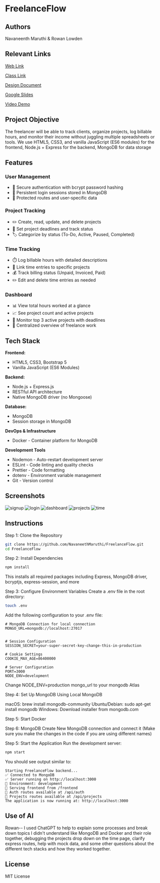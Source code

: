 # FreelanceFlow

## Authors

Navaneenth Maruthi & Rowan Lowden

## Relevant Links

[Web Link](https://freelanceflow-1.onrender.com)

[Class Link](https://johnguerra.co/classes/webDevelopment_online_fall_2025/)

[Design Document](/designdocument.pdf)

[Google Slides](https://docs.google.com/presentation/d/1rYleCg4gGYmvLsm5UJN2bc4ibod5qCe9eh7do8R7aoU/edit?usp=sharing)

[Video Demo](https://youtu.be/ncYZG-jKV7I)

## Project Objective

The freelancer will be able to track clients, organize projects, log billable hours, and monitor their income without juggling multiple spreadsheets or tools. We use HTML5, CSS3, and vanilla JavaScript (ES6 modules) for the frontend, Node.js + Express for the backend, MongoDB for data storage

## Features

### User Management

- 🔐 Secure authentication with bcrypt password hashing
- 🔑 Persistent login sessions stored in MongoDB
- 👤 Protected routes and user-specific data

### Project Tracking

- ✏️ Create, read, update, and delete projects
- 📅 Set project deadlines and track status
- 🏷️ Categorize by status (To-Do, Active, Paused, Completed)

### Time Tracking

- ⏱️ Log billable hours with detailed descriptions
- 🔗 Link time entries to specific projects
- 💰 Track billing status (Unpaid, Invoiced, Paid)
- ✏️ Edit and delete time entries as needed

### Dashboard

- 📊 View total hours worked at a glance
- 📈 See project count and active projects
- 🎯 Monitor top 3 active projects with deadlines
- 💼 Centralized overview of freelance work

## Tech Stack

**Frontend:**

- HTML5, CSS3, Bootstrap 5
- Vanilla JavaScript (ES6 Modules)

**Backend:**

- Node.js + Express.js
- RESTful API architecture
- Native MongoDB driver (no Mongoose)

**Database:**

- MongoDB
- Session storage in MongoDB

**DevOps & Infrastructure**

- Docker - Container platform for MongoDB

**Development Tools**

- Nodemon - Auto-restart development server
- ESLint - Code linting and quality checks
- Prettier - Code formatting
- dotenv - Environment variable management
- Git - Version control

## Screenshots

![signup](screenshot/Signup.png)
![login](screenshot/Login.png)
![dashboard](screenshot/Dashboard.png)
![projects](screenshot/Projects.png)
![time](screenshot/Timesheets.png)

## Instructions

Step 1: Clone the Repository

```bash
git clone https://github.com/NavaneethMaruthi/FreelanceFlow.git
cd FreelanceFlow
```

Step 2: Install Dependencies

```bash
npm install
```

This installs all required packages including Express, MongoDB driver, bcryptjs, express-session, and more

Step 3: Configure Environment Variables
Create a .env file in the root directory:

```bash
touch .env
```

Add the following configuration to your .env file:

```
# MongoDB Connection for local connection
MONGO_URL=mongodb://localhost:27017


# Session Configuration
SESSION_SECRET=your-super-secret-key-change-this-in-production

# Cookie Settings
COOKIE_MAX_AGE=86400000

# Server Configuration
PORT=3000
NODE_ENV=development
```
Change 
NODE_ENV=production 
mongo_url to your mongodb Atlas 


Step 4: Set Up MongoDB 
Using Local MongoDB

macOS: brew install mongodb-community
Ubuntu/Debian: sudo apt-get install mongodb
Windows: Download installer from mongodb.com

Step 5: Start Docker

Step 6: MongoDB
Create New MongoDB connection and connect it
(Make sure you make the changes in the code if you are using different names)

Step 5: Start the Application
Run the development server:

```bash
npm start
```

You should see output similar to:

```
Starting FreelanceFlow backend...
✅ Connected to MongoDB
✅ Server running on http://localhost:3000
📝 Environment: development
📁 Serving frontend from /frontend
📂 Auth routes available at /api/auth
📂 Projects routes available at /api/projects
The application is now running at: http://localhost:3000
```

## Use of AI

Rowan-- I used ChatGPT to help to explain some processes and break down topics I didn't understand like MongoDB and Docker and their role together, debugging the projects drop down on the time page, clarify express routes, help with mock data, and some other questions about the different tech stacks and how they worked together.

## License

MIT License
